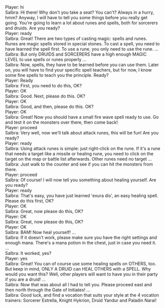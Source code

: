 Player: hi  
Salbra: Hi there! Why don't you take a seat? You can't? Always in a hurry, hmm? Anyway, I will have to tell you some things before you really get going. You're going to learn a lot about runes and spells, both for sorcerers and druids. Are you ready?  
Player: ready  
Salbra: Great! There are two types of casting magic: spells and runes. Runes are magic spells stored in special stones. To cast a spell, you need to have learned the spell first. To use a rune, you only need to use the rune. ...  
Salbra: But only DRUIDS and SORCERERS have a high enough MAGIC LEVEL to use spells or runes properly ...  
Salbra: Now, spells, they have to be learned before you can use them. Later on, you will have to find your specific spell teachers, but for now, I know some fine spells to teach you the principle. Ready?  
Player: Ready  
Salbra: First, you need to do this, OK?  
Player: OK  
Salbra: Good. Next, please do this. OK?  
Player: OK  
Salbra: Good, and then, please do this. OK?  
Player: OK  
Salbra: Great! Now you should have a small fire wave spell ready to use. Go and test it on the monsters over there, then come back!  
Player: proceed  
Salbra: Very well, now we'll talk about attack runes, this will be fun! Are you ready?  
Player: ready  
Salbra: Using attack runes is simple: just right-click on the rune. If it's a rune that needs a target like a missile or healing rune, you need to click on the target on the map or battle list afterwards. Other runes need no target ...  
Salbra: Just walk to the counter and see if you can hit the monsters from there.  
Player: proceed  
Salbra: Of course! I will now tell you something about healing yourself. Are you ready?  
Player: ready  
Salbra: That's easy, you have just learned 'exura dis', an easy healing spell. Please do this first, OK?  
Player: OK  
Salbra: Great, now please do this, OK?  
Player: OK  
Salbra: Great, now please do this, OK?  
Player: OK  
Salbra: BAM! Now heal yourself! ...  
Salbra: If it doesn't work, please make sure you have the right settings and enough mana. There's a mana potion in the chest, just in case you need it. ...  
Salbra: It worked, yes?  
Player: yes  
Salbra: Great! You can of course use some healing spells on OTHERS, too. But keep in mind, ONLY A DRUID can HEAL OTHERS with a SPELL. Why would you want this? Well, other players will want to have you in their party if you are a druid! ...  
Salbra: Now that was about all I had to tell you. Please proceed east and then north through the Gate of Initiates! ...  
Salbra: Good luck, and find a vocation that suits your style at the 4 vocation trainers: Sorcerer Estrella, Knight Hykrion, Druid Yandur and Paladin Narai!  
